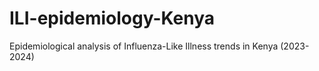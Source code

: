 # ILI-epidemiology-Kenya
Epidemiological analysis of Influenza-Like Illness trends in Kenya (2023-2024)
